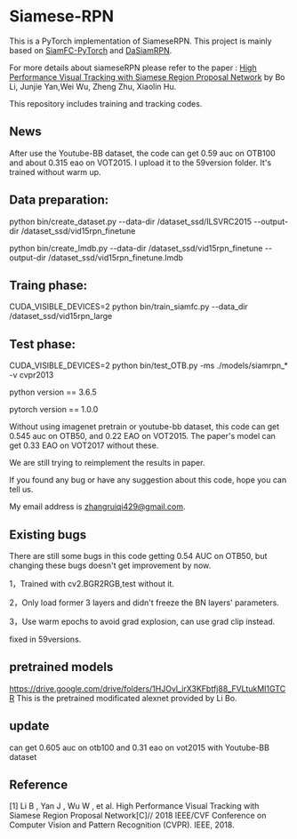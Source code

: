 # Siamese-RPN

This is a PyTorch implementation of SiameseRPN. This project is mainly based on [SiamFC-PyTorch](https://github.com/StrangerZhang/SiamFC-PyTorch) and [DaSiamRPN](https://github.com/foolwood/DaSiamRPN).

For more details about siameseRPN please refer to the paper : [High Performance Visual Tracking with Siamese Region Proposal Network](http://openaccess.thecvf.com/content_cvpr_2018/papers/Li_High_Performance_Visual_CVPR_2018_paper.pdf) by Bo Li, Junjie Yan,Wei Wu, Zheng Zhu, Xiaolin Hu.

This repository includes training and tracking codes. 

## News

After use the Youtube-BB dataset, the code can get 0.59 auc on OTB100 and about 0.315 eao on VOT2015. I upload it to the 59version folder. It's trained without warm up.

## Data preparation:

python bin/create_dataset.py --data-dir /dataset_ssd/ILSVRC2015 --output-dir /dataset_ssd/vid15rpn_finetune

python bin/create_lmdb.py --data-dir /dataset_ssd/vid15rpn_finetune --output-dir /dataset_ssd/vid15rpn_finetune.lmdb

## Traing phase:

CUDA_VISIBLE_DEVICES=2 python bin/train_siamfc.py --data_dir /dataset_ssd/vid15rpn_large

## Test phase:

CUDA_VISIBLE_DEVICES=2 python bin/test_OTB.py -ms ./models/siamrpn_* -v cvpr2013

python version == 3.6.5

pytorch version == 1.0.0

Without using imagenet pretrain or youtube-bb dataset, this code can get 0.545 auc on OTB50, and 0.22 EAO on VOT2015. The paper's model can get 0.33 EAO on VOT2017 without these.

We are still trying to reimplement the results in paper.

If you found any bug or have any suggestion about this code, hope you can tell us. 

My email address is zhangruiqi429@gmail.com. 

## Existing bugs

There are still some bugs in this code getting 0.54 AUC on OTB50, but changing these bugs doesn't get improvement by now. 

1，Trained with cv2.BGR2RGB,test without it.

2，Only load former 3 layers and didn't freeze the BN layers' parameters.

3，Use warm epochs to avoid grad explosion, can use grad clip instead.

fixed in 59versions.

## pretrained models
https://drive.google.com/drive/folders/1HJOvl_irX3KFbtfj88_FVLtukMI1GTCR
This is the pretrained modificated alexnet provided by Li Bo.


## update

can get 0.605 auc on otb100 and 0.31 eao on vot2015 with Youtube-BB dataset

## Reference

[1] Li B , Yan J , Wu W , et al. High Performance Visual Tracking with Siamese Region Proposal Network[C]// 2018 IEEE/CVF Conference on Computer Vision and Pattern Recognition (CVPR). IEEE, 2018.

